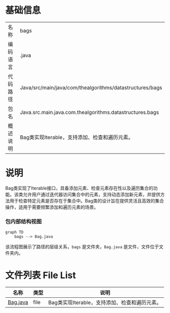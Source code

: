 # 基础信息

|      |      |
|------|------|
| 名称 | bags |
| 编码语言 | .java |
| 代码路径 | Java/src/main/java/com/thealgorithms/datastructures/bags |
| 包名 | Java.src.main.java.com.thealgorithms.datastructures.bags |
| 概述说明 | Bag类实现Iterable，支持添加、检查和遍历元素。 |

# 说明

Bag类实现了Iterable接口，具备添加元素、检查元素存在性以及遍历集合的功能。该类允许用户通过迭代器访问集合中的元素，支持动态添加新元素，并提供方法用于检查特定元素是否存在于集合中。Bag类的设计旨在提供灵活且高效的集合操作，适用于需要频繁添加和遍历元素的场景。


### 包内部结构视图

```mermaid
graph TD
    bags --> Bag.java
```

该流程图展示了路径的层级关系，`bags` 是文件夹，`Bag.java` 是文件，文件位于文件夹内。

# 文件列表 File List

| 名称   | 类型  | 说明 |
|-------|------|-------------|
| [Bag.java](Bag.md) | file | Bag类实现Iterable，支持添加、检查和遍历元素。 |


